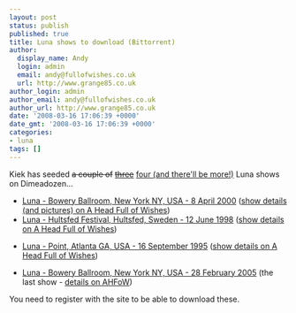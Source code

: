 ```yaml
---
layout: post
status: publish
published: true
title: Luna shows to download (Bittorrent)
author:
  display_name: Andy
  login: admin
  email: andy@fullofwishes.co.uk
  url: http://www.grange85.co.uk
author_login: admin
author_email: andy@fullofwishes.co.uk
author_url: http://www.grange85.co.uk
date: '2008-03-16 17:06:39 +0000'
date_gmt: '2008-03-16 17:06:39 +0000'
categories:
- luna
tags: []
---
```

<p>Kiek has seeded <del datetime="2008-03-16T23:59:51+00:00">a couple of</del> <ins datetime="2008-03-16T23:59:51+00:00"><del datetime="2008-03-17T10:19:16+00:00">three</del></ins> <ins datetime="2008-03-17T10:19:16+00:00">four (and there'll be more!)</ins> Luna shows on Dimeadozen...</p>
<ul>
<li><a href="http://www.dimeadozen.org/torrents-details.php?id=188261">Luna - Bowery Ballroom, New York NY, USA - 8 April 2000</a> (<a href="/database/show/2000-04-08-luna-bowery-ballroom-new-york-ny-usa-2/">show details (and pictures) on A Head Full of Wishes</a>)</li>
<li><a href="http://www.dimeadozen.org/torrents-details.php?id=188283">Luna - Hultsfed Festival, Hultsfed, Sweden - 12 June 1998</a> (<a href="/database/show/1998-06-12-luna-hultsfed-festival-hultsfed-sweden/">show details on A Head Full of Wishes</a>)</li>
<p><ins datetime="2008-03-16T23:59:51+00:00">
<li><a href="http://www.dimeadozen.org//torrents-details.php?id=188376">Luna - Point, Atlanta GA, USA - 16 September 1995</a> (<a href="/database/show/1995-09-16-luna-point-atlanta-ga-usa/">show details on A Head Full of Wishes</a>)</li>
<p></ins><ins datetime="2008-03-17T10:19:16+00:00">
<li><a href="http://www.dimeadozen.org/torrents-details.php?id=188429">Luna - Bowery Ballroom, New York NY, USA - 28 February 2005<a> (the last show - <a href="https://db.fullofwishes.co.uk/gigography/show/684/">details on AHFoW</a>)</li>
<p></ins></p>
</ul>
<p>You need to register with the site to be able to download these.</p>
